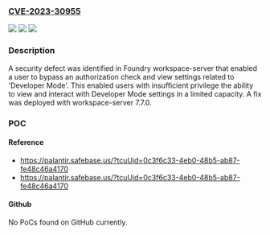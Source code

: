 ### [CVE-2023-30955](https://cve.mitre.org/cgi-bin/cvename.cgi?name=CVE-2023-30955)
![](https://img.shields.io/static/v1?label=Product&message=com.palantir.workspace%3Aworkspace&color=blue)
![](https://img.shields.io/static/v1?label=Version&message=*%3C%207.7.0%20&color=brighgreen)
![](https://img.shields.io/static/v1?label=Vulnerability&message=The%20product%20is%20composed%20of%20a%20server%20that%20relies%20on%20the%20client%20to%20implement%20a%20mechanism%20that%20is%20intended%20to%20protect%20the%20server.&color=brighgreen)

### Description

A security defect was identified in Foundry workspace-server that enabled a user to bypass an authorization check and view settings related to 'Developer Mode'. This enabled users with insufficient privilege the ability to view and interact with Developer Mode settings in a limited capacity. A fix was deployed with workspace-server 7.7.0.

### POC

#### Reference
- https://palantir.safebase.us/?tcuUid=0c3f6c33-4eb0-48b5-ab87-fe48c46a4170
- https://palantir.safebase.us/?tcuUid=0c3f6c33-4eb0-48b5-ab87-fe48c46a4170

#### Github
No PoCs found on GitHub currently.

